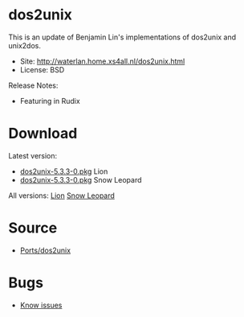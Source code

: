

# dos2unix #

This is an update of Benjamin Lin's implementations of dos2unix and unix2dos.

  * Site: http://waterlan.home.xs4all.nl/dos2unix.html
  * License: BSD

Release Notes:
  * Featuring in Rudix


# Download #

Latest version:
  * [dos2unix-5.3.3-0.pkg](http://code.google.com/p/rudix/downloads/detail?name=dos2unix-5.3.3-0.pkg) Lion
  * [dos2unix-5.3.3-0.pkg](http://code.google.com/p/rudix-snowleopard/downloads/detail?name=dos2unix-5.3.3-0.pkg) Snow Leopard

All versions: [Lion](http://code.google.com/p/rudix/downloads/list?q=dos2unix) [Snow Leopard](http://code.google.com/p/rudix-snowleopard/downloads/list?q=dos2unix)

# Source #
  * [Ports/dos2unix](http://code.google.com/p/rudix/source/browse/Ports/dos2unix)

# Bugs #
  * [Know issues](http://code.google.com/p/rudix/issues/list?q=dos2unix)
